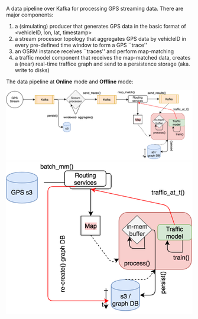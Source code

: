 A data pipeline over Kafka for processing GPS streaming data. There are major components:
1. a (simulating) producer that generates GPS data in the basic format of <vehicleID, lon, lat, timestamp>
2. a stream processor topology that aggregates GPS data by vehicleID in every pre-defined time window to form a GPS ``trace''
3. an OSRM instance receives ``traces'' and perform map-matching
4. a traffic model component that receives the map-matched data, creates a (near) real-time traffice graph and send to a persistence storage (aka. write to disks)


The data pipeline at **Online** mode and **Offline** mode:

![Online mode](images/online_mode_dp.png?raw=true "Online mode data pipeline")
<img src="images/offline_mode_dp.png"  alt = "Offline mode" width="600">



